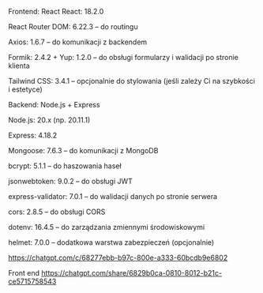Frontend: React
React: 18.2.0

React Router DOM: 6.22.3 – do routingu

Axios: 1.6.7 – do komunikacji z backendem

Formik: 2.4.2 + Yup: 1.2.0 – do obsługi formularzy i walidacji po stronie klienta

Tailwind CSS: 3.4.1 – opcjonalnie do stylowania (jeśli zależy Ci na szybkości i estetyce)

Backend: Node.js + Express

Node.js: 20.x (np. 20.11.1)

Express: 4.18.2

Mongoose: 7.6.3 – do komunikacji z MongoDB

bcrypt: 5.1.1 – do haszowania haseł

jsonwebtoken: 9.0.2 – do obsługi JWT

express-validator: 7.0.1 – do walidacji danych po stronie serwera

cors: 2.8.5 – do obsługi CORS

dotenv: 16.4.5 – do zarządzania zmiennymi środowiskowymi

helmet: 7.0.0 – dodatkowa warstwa zabezpieczeń (opcjonalnie)

https://chatgpt.com/c/68277ebb-b97c-800e-a333-60bcdb9e6802


Front end
https://chatgpt.com/share/6829b0ca-0810-8012-b21c-ce5715758543